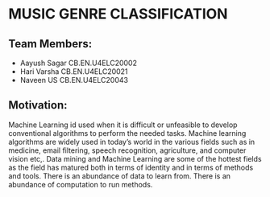 # MUSIC GENRE CLASSIFICATION 


## Team Members:
- Aayush Sagar CB.EN.U4ELC20002
- Hari Varsha  CB.EN.U4ELC20021
- Naveen US    CB.EN.U4ELC20043 

## Motivation:
Machine Learning id used when it is difficult or unfeasible to develop conventional algorithms to perform the needed tasks. Machine learning algorithms are widely used in today’s world in the various fields such as in medicine, email filtering, speech recognition, agriculture, and computer vision etc,. Data mining and Machine Learning are some of the hottest fields as the field has matured both in terms of identity and in terms of methods and tools. There is an abundance of data to learn from. There is an abundance of computation to run methods.





